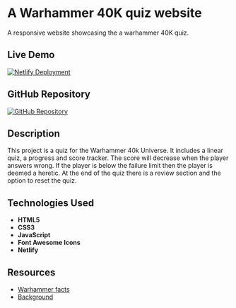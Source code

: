 # A Warhammer 40K quiz website

A responsive website showcasing the a warhammer 40K quiz.

## Live Demo

[![Netlify Deployment](https://img.shields.io/badge/Deploy-on%20Netlify-brightgreen)](https://nomech-40k-assessment.netlify.app/)

## GitHub Repository

[![GitHub Repository](https://img.shields.io/badge/GitHub-Repo-blue)](https://github.com/nomech/assignment_3.git)

## Description
This project is a quiz for the Warhammer 40k Universe. It includes a linear quiz, a progress and score tracker. The score will decrease when the player answers wrong. If the player is below the failure limit then the player is deemed a heretic. At the end of the quiz there is a review section and the option to reset the quiz. 


## Technologies Used

- **HTML5**
- **CSS3**
- **JavaScript**
- **Font Awesome Icons**
- **Netlify**

## Resources

- [Warhammer facts](https://wh40k.lexicanum.com/wiki/Main_Page)
- [Background](https://wallhaven.cc/w/kw2grq)